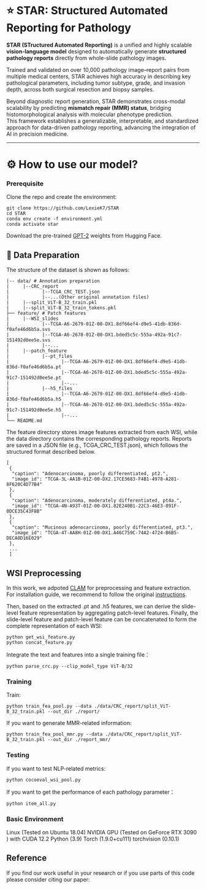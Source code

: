 # ⭐ STAR: Structured Automated Reporting for Pathology

**STAR (STructured Automated Reporting)** is a unified and highly scalable **vision-language model** designed to automatically generate **structured pathology reports** directly from whole-slide pathology images.

Trained and validated on over 10,000 pathology image–report pairs from multiple medical centers, STAR achieves high accuracy in describing key pathological parameters, including tumor subtype, grade, and invasion depth, across both surgical resection and biopsy samples.

Beyond diagnostic report generation, STAR demonstrates cross-modal scalability by predicting **mismatch repair (MMR) status**, bridging histomorphological analysis with molecular phenotype prediction.  
This framework establishes a generalizable, interpretable, and standardized approach for data-driven pathology reporting, advancing the integration of AI in precision medicine.

---

# ⚙️ How to use our model?

###  Prerequisite

Clone the repo and create the environment:

```
git clone https://github.com/LexieK7/STAR
cd STAR
conda env create -f environment.yml
conda activate star
```

Download the pre-trained [GPT-2](https://huggingface.co/openai-community/gpt2) weights from Hugging Face.


## 📁 Data Preparation

The structure of the dataset is shown as follows:

```
|-- data/ # Annotation preparation
|     |--CRC_report
|            |--TCGA_CRC_TEST.json
|            |--...(Other original annotation files)
|     |--split_ViT-B_32_train.pkl
|     |--split_ViT-B_32_train_tokens.pkl
├── feature/ # Patch features
|     |--WSI_slides
|            |--TCGA-A6-2679-01Z-00-DX1.8df66ef4-d9e5-41db-836d-f0afe46d6b5a.svs
|            |--TCGA-A6-2678-01Z-00-DX1.bded5c5c-555a-492a-91c7-151492d0ee5e.svs
|            |--...
|     |--patch_feature
|            |--pt_files
|                   |--TCGA-A6-2679-01Z-00-DX1.8df66ef4-d9e5-41db-836d-f0afe46d6b5a.pt
|                   |--TCGA-A6-2678-01Z-00-DX1.bded5c5c-555a-492a-91c7-151492d0ee5e.pt
|                   |--...
|            |--h5_files
|                   |--TCGA-A6-2679-01Z-00-DX1.8df66ef4-d9e5-41db-836d-f0afe46d6b5a.h5
|                   |--TCGA-A6-2678-01Z-00-DX1.bded5c5c-555a-492a-91c7-151492d0ee5e.h5
|                   |--...
└── README.md
```

The feature directory stores image features extracted from each WSI, while the data directory contains the corresponding pathology reports.
Reports are saved in a JSON file (e.g., TCGA_CRC_TEST.json), which follows the structured format described below.

```
[
 {
  "caption": "Adenocarcinoma, poorly differentiated, pt2.",
  "image_id": "TCGA-3L-AA1B-01Z-00-DX2.17CE3683-F4B1-4978-A281-8F620C4D77B4"
 },
 {
  "caption": "Adenocarcinoma, moderately differentiated, pt4a.",
  "image_id": "TCGA-4N-A93T-01Z-00-DX1.82E240B1-22C3-46E3-891F-0DCE35C43F8B"
 },
 {
  "caption": "Mucinous adenocarcinoma, poorly differentiated, pt3.",
  "image_id": "TCGA-4T-AA8H-01Z-00-DX1.A46C759C-74A2-4724-B6B5-DECA0D16E029"
 },
 ...
 ]
```


## WSI Preprocessing

In this work, we adpoted [CLAM](https://github.com/mahmoodlab/CLAM) for preprocessing and feature extraction. For installation guide, we recommend to follow the original [instructions](https://github.com/mahmoodlab/CLAM/blob/master/docs/INSTALLATION.md).


Then, based on the extracted .pt and .h5 features, we can derive the slide-level feature representation by aggregating patch-level features. Finally, the slide-level feature and patch-level feature can be concatenated to form the complete representation of each WSI:

```
python get_wsi_feature.py
python concat_feature.py
```

Integrate the text and features into a single training file：

```
python parse_crc.py --clip_model_type ViT-B/32
```


###  Training


Train:

```
python train_fea_pool.py --data ./data/CRC_report/split_ViT-B_32_train.pkl --out_dir ./report/
```

If you want to generate MMR-related information:

```
python train_fea_pool_mmr.py --data ./data/CRC_report/split_ViT-B_32_train.pkl --out_dir ./report_mmr/
```

### Testing

If you want to test NLP-related metrics:

```
python cocoeval_wsi_pool.py
```

If you want to get the performance of each pathology parameter：
```
python item_all.py
```

### Basic Environment

Linux (Tested on Ubuntu 18.04)
NVIDIA GPU (Tested on GeForce RTX 3090 ) with CUDA 12.2
Python (3.9)
Torch (1.9.0+cu111)
torchvision (0.10.1)

## Reference
If you find our work useful in your research or if you use parts of this code please consider citing our paper:

```

```
